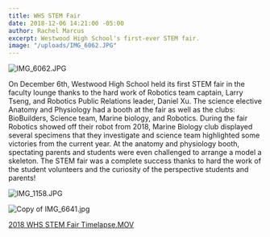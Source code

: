 ```yaml
---
title: WHS STEM Fair
date: 2018-12-06 14:21:00 -05:00
author: Rachel Marcus
excerpt: Westwood High School's first-ever STEM fair.
image: "/uploads/IMG_6062.JPG"
---
```


![IMG_6062.JPG](/uploads/IMG_6062.JPG)

On December 6th, Westwood High School held its first STEM fair in the faculty lounge thanks to the hard work of Robotics team captain, Larry Tseng, and Robotics Public Relations leader, Daniel Xu. The science elective Anatomy and Physiology had a booth at the fair as well as the clubs: BioBuilders, Science team, Marine biology, and Robotics. During the fair Robotics showed off their robot from 2018, Marine Biology club displayed several specimens that they investigate and science team highlighted some victories from the current year. At the anatomy and physiology booth, spectating parents and students were even challenged to arrange a model a skeleton. The STEM fair was a complete success thanks to hard the work of the student volunteers and the curiosity of the perspective students and parents!

![IMG_1158.JPG](/uploads/IMG_1158.JPG)

![Copy of IMG_6641.jpg](/uploads/Copy%20of%20IMG_6641.jpg)

[2018 WHS STEM Fair Timelapse.MOV](/uploads/2018%20WHS%20STEM%20Fair%20Timelapse.MOV)